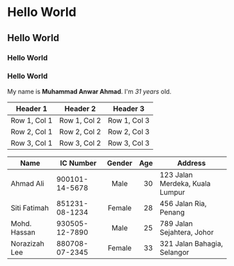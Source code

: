 # Hello World
## Hello World
### Hello World
### Hello World

My name is **Muhammad Anwar Ahmad**. I'm *31 years* old. 

| Header 1 | Header 2 | Header 3 |
|----------|----------|----------|
| Row 1, Col 1 | Row 1, Col 2 | Row 1, Col 3 |
| Row 2, Col 1 | Row 2, Col 2 | Row 2, Col 3 |
| Row 3, Col 1 | Row 3, Col 2 | Row 3, Col 3 |

| Name           | IC Number   | Gender | Age | Address                           |
|----------------|-------------|:--------:|-----:|-----------------------------------|
| Ahmad Ali      | 900101-14-5678 | Male   | 30  | 123 Jalan Merdeka, Kuala Lumpur  |
| Siti Fatimah   | 851231-08-1234 | Female | 28  | 456 Jalan Ria, Penang             |
| Mohd. Hassan   | 930505-12-7890 | Male   | 25  | 789 Jalan Sejahtera, Johor        |
| Norazizah Lee  | 880708-07-2345 | Female | 33  | 321 Jalan Bahagia, Selangor       |

